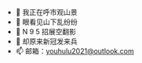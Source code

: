 - 👋 我正在呼市观山景
- 👀 眼看见山下乱纷纷
- 🌱 N 9 5 招展空翻影
- 💞️ 却原来新冠发来兵
- 📫 邮箱：youhulu2021@outlook.com
<!---
ZhangBoYaung/ZhangBoYaung is a ✨ special ✨ repository because its `README.md` (this file) appears on your GitHub profile.
You can click the Preview link to take a look at your changes.
--->
